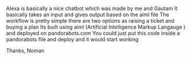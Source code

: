 Alexa is basically a nice chatbot which was made by me and Gautam
It basically takes an input and gives output based on the aiml file
The workflow is pretty simple there are two options as raising a ticket and buying a plan
Its built using aiml (Artificial Intelligence Markup Langauge ) and deployed on pandorabots.com
You could just put this code inside a pandorabots file and deploy and it would start working

Thanks,
Noman 
